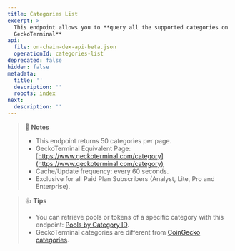 ```yaml
---
title: Categories List
excerpt: >-
  This endpoint allows you to **query all the supported categories on
  GeckoTerminal**
api:
  file: on-chain-dex-api-beta.json
  operationId: categories-list
deprecated: false
hidden: false
metadata:
  title: ''
  description: ''
  robots: index
next:
  description: ''
---
```

> 📘 **Notes**
>
> * This endpoint returns 50 categories per page.
> * GeckoTerminal Equivalent Page: [https://www.geckoterminal.com/category](https://www.geckoterminal.com/category)
> * Cache/Update frequency: every 60 seconds.
> * Exclusive for all Paid Plan Subscribers (Analyst, Lite, Pro and Enterprise).

> 👍 **Tips**
>
> * You can retrieve pools or tokens of a specific category with this endpoint: [Pools by Category ID](https://docs.coingecko.com/reference/pools-category).
> * GeckoTerminal categories are different from [CoinGecko categories](https://docs.coingecko.com/reference/coins-categories-list).